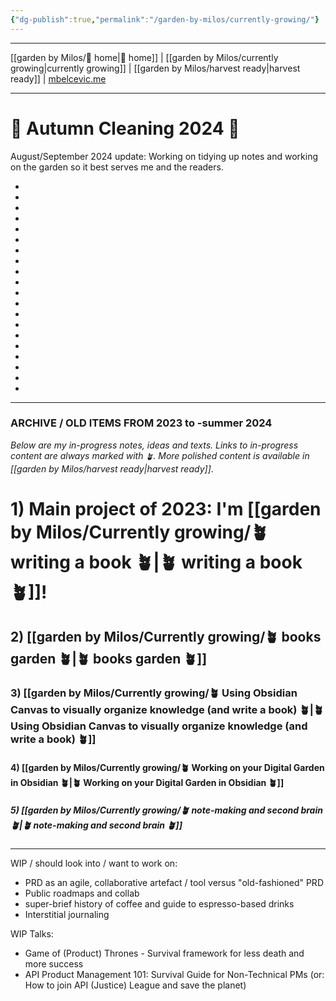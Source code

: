 ```yaml
---
{"dg-publish":true,"permalink":"/garden-by-milos/currently-growing/"}
---
```



---
[[garden by Milos/🏡 home\|🏡 home]] | [[garden by Milos/currently growing\|currently growing]] | [[garden by Milos/harvest ready\|harvest ready]] | [mbelcevic.me](https://mbelcevic.me/) 

---

# 🍂 Autumn Cleaning 2024 🍂

August/September 2024 update:
Working on tidying up notes and working on the garden so it best serves me and the readers.


-
-
-
-
-
-
-
-
-
-
-
-
-
-
-
-
-
-
-
-





---
### ARCHIVE / OLD ITEMS FROM 2023 to -summer 2024

*Below are my in-progress notes, ideas and texts. 
Links to in-progress content are always marked with `🪴`. 
More polished content is available in [[garden by Milos/harvest ready\|harvest ready]]*.


# 1) Main project of 2023: **I'm [[garden by Milos/Currently growing/🪴 writing a book 🪴\|🪴 writing a book 🪴]]!** 

## 2) [[garden by Milos/Currently growing/🪴 books garden 🪴\|🪴 books garden 🪴]]

### 3) [[garden by Milos/Currently growing/🪴 Using Obsidian Canvas to visually organize knowledge (and write a book) 🪴\|🪴 Using Obsidian Canvas to visually organize knowledge (and write a book) 🪴]]

#### 4) [[garden by Milos/Currently growing/🪴 Working on your Digital Garden in Obsidian 🪴\|🪴 Working on your Digital Garden in Obsidian 🪴]]

##### 5) [[garden by Milos/Currently growing/🪴 note-making and second brain 🪴\|🪴 note-making and second brain 🪴]]


---

WIP / should look into / want to work on:
 -   PRD as an agile, collaborative artefact / tool versus "old-fashioned" PRD
 -   Public roadmaps and collab
 -   super-brief history of coffee and guide to espresso-based drinks
 -   Interstitial journaling

WIP Talks:
- Game of (Product) Thrones - Survival framework for less death and more success
- API Product Management 101: Survival Guide for Non-Technical PMs
  (or: How to join API (Justice) League and save the planet)

